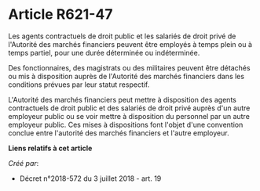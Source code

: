 # Article R621-47

Les agents contractuels de droit public et les salariés de droit privé de l'Autorité des marchés financiers peuvent être
employés à temps plein ou à temps partiel, pour une durée déterminée ou indéterminée.

Des fonctionnaires, des magistrats ou des militaires peuvent être détachés ou mis à disposition auprès de l'Autorité des
marchés financiers dans les conditions prévues par leur statut respectif.

L'Autorité des marchés financiers peut mettre à disposition des agents contractuels de droit public et des salariés de droit
privé auprès d'un autre employeur public ou se voir mettre à disposition du personnel par un autre employeur public. Ces
mises à dispositions font l'objet d'une convention conclue entre l'autorité des marchés financiers et l'autre employeur.

**Liens relatifs à cet article**

_Créé par_:

  - Décret n°2018-572 du 3 juillet 2018 - art. 19
